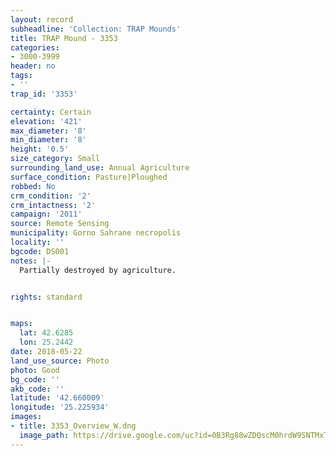 ```yaml
---
layout: record
subheadline: 'Collection: TRAP Mounds'
title: TRAP Mound - 3353
categories:
- 3000-3999
header: no
tags:
- ''
trap_id: '3353'

certainty: Certain
elevation: '421'
max_diameter: '8'
min_diameter: '8'
height: '0.5'
size_category: Small
surrounding_land_use: Annual Agriculture
surface_condition: Pasture|Ploughed
robbed: No
crm_condition: '2'
crm_intactness: '2'
campaign: '2011'
source: Remote Sensing
municipality: Gorno Sahrane necropolis
locality: ''
bgcode: DS001
notes: |-
  Partially destroyed by agriculture.


rights: standard


maps:
  lat: 42.6285
  lon: 25.2442
date: 2018-05-22
land_use_source: Photo
photo: Good
bg_code: ''
akb_code: ''
latitude: '42.660009'
longitude: '25.225934'
images:
- title: 3353_Overview_W.dng
  image_path: https://drive.google.com/uc?id=0B3Rg88wZDQscM0hrdW9SNTMxTVU
---
```

